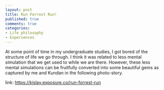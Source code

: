 ```yaml
---
layout: post
title: Run Forrest Run!
published: true
comments: true
categories: 
- Life philosophy
- Experiences
---
```


At some point of time in my undergraduate studies, I got bored of the structure of life we go through. I think it was related to less mental simulation that we get used to while we are there. However, these less mental simulations can be fruitfully converted into some beautiful gems as captured by me and Kundan in the following photo-story.


link: https://kislay.exposure.co/run-forrest-run
